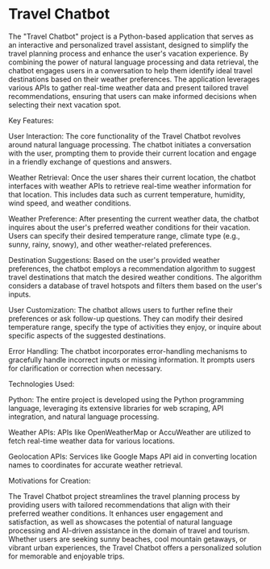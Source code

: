 # Travel Chatbot

The "Travel Chatbot" project is a Python-based application that serves as an interactive and personalized travel assistant, designed to simplify the travel planning process and enhance the user's vacation experience. By combining the power of natural language processing and data retrieval, the chatbot engages users in a conversation to help them identify ideal travel destinations based on their weather preferences. The application leverages various APIs to gather real-time weather data and present tailored travel recommendations, ensuring that users can make informed decisions when selecting their next vacation spot.

Key Features:

User Interaction: The core functionality of the Travel Chatbot revolves around natural language processing. The chatbot initiates a conversation with the user, prompting them to provide their current location and engage in a friendly exchange of questions and answers.

Weather Retrieval: Once the user shares their current location, the chatbot interfaces with weather APIs to retrieve real-time weather information for that location. This includes data such as current temperature, humidity, wind speed, and weather conditions.

Weather Preference: After presenting the current weather data, the chatbot inquires about the user's preferred weather conditions for their vacation. Users can specify their desired temperature range, climate type (e.g., sunny, rainy, snowy), and other weather-related preferences.

Destination Suggestions: Based on the user's provided weather preferences, the chatbot employs a recommendation algorithm to suggest travel destinations that match the desired weather conditions. The algorithm considers a database of travel hotspots and filters them based on the user's inputs.

User Customization: The chatbot allows users to further refine their preferences or ask follow-up questions. They can modify their desired temperature range, specify the type of activities they enjoy, or inquire about specific aspects of the suggested destinations.

Error Handling: The chatbot incorporates error-handling mechanisms to gracefully handle incorrect inputs or missing information. It prompts users for clarification or correction when necessary.

Technologies Used:

Python: The entire project is developed using the Python programming language, leveraging its extensive libraries for web scraping, API integration, and natural language processing.

Weather APIs: APIs like OpenWeatherMap or AccuWeather are utilized to fetch real-time weather data for various locations.

Geolocation APIs: Services like Google Maps API aid in converting location names to coordinates for accurate weather retrieval.

Motivations for Creation:

The Travel Chatbot project streamlines the travel planning process by providing users with tailored recommendations that align with their preferred weather conditions. It enhances user engagement and satisfaction, as well as showcases the potential of natural language processing and AI-driven assistance in the domain of travel and tourism. Whether users are seeking sunny beaches, cool mountain getaways, or vibrant urban experiences, the Travel Chatbot offers a personalized solution for memorable and enjoyable trips.
